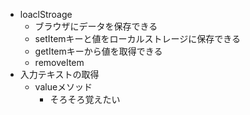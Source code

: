 - loaclStroage
    - ブラウザにデータを保存できる
    - setItemキーと値をローカルストレージに保存できる
    - getItemキーから値を取得できる
    - removeItem
- 入力テキストの取得
    - valueメソッド
        - そろそろ覚えたい
        